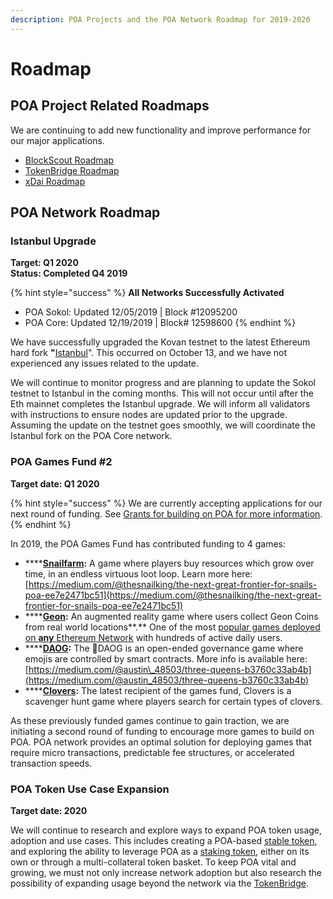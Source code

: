 ```yaml
---
description: POA Projects and the POA Network Roadmap for 2019-2020
---
```


# Roadmap

## POA Project Related Roadmaps

We are continuing to add new functionality and improve performance for our major applications. 

* [BlockScout Roadmap](https://docs.blockscout.com/about/roadmap)
* [TokenBridge Roadmap](https://docs.tokenbridge.net/about-tokenbridge/roadmap)
* [xDai Roadmap](https://www.xdaichain.com/about-xdai/roadmap)

## **POA Network Roadmap**

### **Istanbul Upgrade**

**Target: Q1 2020  
Status: Completed Q4 2019**

{% hint style="success" %}
**All Networks Successfully Activated**

* POA Sokol: Updated 12/05/2019 \| Block \#12095200
* POA Core: Updated 12/19/2019 \| Block\# 12598600
{% endhint %}

We have successfully upgraded the Kovan testnet to the latest Ethereum hard fork  **"**[Istanbul](https://eth.wiki/en/roadmap/istanbul)". This occurred on October 13, and we have not experienced any issues related to the update.

We will continue to monitor progress and are planning to update the Sokol testnet to Istanbul in the coming months.  This will not occur until after the Eth mainnet completes the Istanbul upgrade. We will inform all validators with instructions to ensure nodes are updated prior to the upgrade. Assuming the update on the testnet goes smoothly, we will coordinate the Istanbul fork on the POA Core network. 

### **POA Games Fund \#2**

**Target date: Q1 2020**

{% hint style="success" %}
We are currently accepting applications for our next round of funding. See [Grants for building on POA for more information](for-developers/grants-for-building-on-poa.md#poa-games-fund).
{% endhint %}

In 2019, the POA Games Fund has contributed funding to 4 games:

* \*\*\*\*[**Snailfarm**](https://www.stateofthedapps.com/dapps/poa-snailfarm)**:** A game where players buy resources which grow over time, in an endless virtuous loot loop. Learn more here: [https://medium.com/@thesnailking/the-next-great-frontier-for-snails-poa-ee7e2471bc51](https://medium.com/@thesnailking/the-next-great-frontier-for-snails-poa-ee7e2471bc51)
* \*\*\*\*[**Geon**](https://www.stateofthedapps.com/dapps/geon-app)**:** An augmented reality game where users collect Geon Coins from real world locations**.** One of the most [popular games deployed on **any** Ethereum Network](https://www.stateofthedapps.com/rankings/category/games) with hundreds of active daily users.
* \*\*\*\*[**DAOG**](https://daog.io/)**:** The 🐶DAOG is an open-ended governance game where emojis are controlled by smart contracts.  More info is available here: [https://medium.com/@austin\_48503/three-queens-b3760c33ab4b](https://medium.com/@austin_48503/three-queens-b3760c33ab4b)
* \*\*\*\*[**Clovers**](https://clovers.network)**:** The latest recipient of the games fund, Clovers is a scavenger hunt game where players search for certain types of clovers.

As these previously funded games continue to gain traction, we are initiating a second round of funding to encourage more games to build on POA. POA network provides an optimal solution for deploying games that require micro transactions, predictable fee structures, or accelerated transaction speeds.

### **POA Token Use Case Expansion**

**Target date: 2020**

We will continue to research and explore ways to expand POA token usage, adoption and use cases. This includes creating a POA-based [stable token](for-users/use-cases-of-poa-token/stable-token.md), and exploring the ability to leverage POA as a [staking token](for-users/use-cases-of-poa-token/staking-token.md), either on its own or through a multi-collateral token basket.  To keep POA vital and growing, we must not only increase network adoption but also research the possibility of expanding usage beyond the network via the [TokenBridge](https://docs.tokenbridge.net/).

